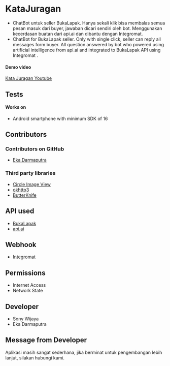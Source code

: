 # KataJuragan
* ChatBot untuk seller BukaLapak. Hanya sekali klik bisa membalas semua pesan masuk dari buyer, jawaban dicari sendiri oleh bot. Menggunakan kecerdasan buatan dari api.ai dan dibantu dengan Integromat. 
* ChatBot for BukaLapak seller. Only with single click, seller can reply all messages form buyer. All question answered by bot who powered using artificial intelligence from api.ai and integrated to BukaLapak API using Integromat . 

#### Demo video
[Kata Juragan Youtube](https://youtu.be/hTHfk0KX0dI)

## Tests
#### Works on
* Android smartphone with minimum SDK of 16

## Contributors
### Contributors on GitHub
* [Eka Darmaputra](https://github.com/ekadarmaputra)

### Third party libraries
* [Circle Image View](https://github.com/hdodenhof/CircleImageView)
* [okhttp3](https://github.com/square/okhttp)
* [ButterKnife](jakewharton.github.io/butterknife/)

## API used
* [BukaLapak](https://github.com/hdodenhof/CircleImageView)
* [api.ai](https://api.ai/)

## Webhook
* [Integromat](jakewharton.github.io/butterknife/)

## Permissions
* Internet Access
* Network State

## Developer
* Sony Wijaya
* Eka Darmaputra

## Message from Developer
Aplikasi masih sangat sederhana, jika berminat untuk pengembangan lebih lanjut, silakan hubungi kami.
